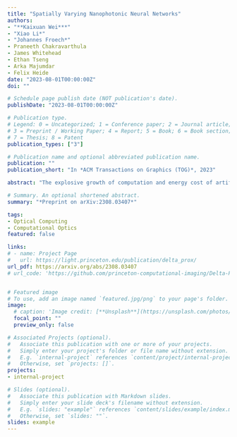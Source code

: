 ```yaml
---
title: "Spatially Varying Nanophotonic Neural Networks"
authors:
- "**Kaixuan Wei***"
- "Xiao Li*"
- "Johannes Froech*"
- Praneeth Chakravarthula
- James Whitehead
- Ethan Tseng
- Arka Majumdar
- Felix Heide
date: "2023-08-01T00:00:00Z"
doi: ""

# Schedule page publish date (NOT publication's date).
publishDate: "2023-08-01T00:00:00Z"

# Publication type.
# Legend: 0 = Uncategorized; 1 = Conference paper; 2 = Journal article;
# 3 = Preprint / Working Paper; 4 = Report; 5 = Book; 6 = Book section;
# 7 = Thesis; 8 = Patent
publication_types: ["3"]

# Publication name and optional abbreviated publication name.
publication: ""
publication_short: "In *ACM Transactions on Graphics (TOG)*, 2023"

abstract: "The explosive growth of computation and energy cost of artificial intelligence has spurred strong interests in new computing modalities as potential alternatives to conventional electronic processors. Photonic processors that execute operations using photons instead of electrons, have promised to enable optical neural networks with ultra-low latency and power consumption. However, existing optical neural networks, limited by the underlying network designs, have achieved image recognition accuracy far below that of state-of-the-art electronic neural networks. In this work, we close this gap by embedding massively parallelized optical computation into flat camera optics that perform neural network computation during the capture, before recording an image on the sensor. Specifically, we harness large kernels and propose a large-kernel spatially-varying convolutional neural network learned via low-dimensional reparameterization techniques. We experimentally instantiate the network with a flat meta-optical system that encompasses an array of nanophotonic structures designed to induce angle-dependent responses. Combined with an extremely lightweight electronic backend with approximately 2K parameters we demonstrate a reconfigurable nanophotonic neural network reaches 72.76% blind test classification accuracy on CIFAR-10 dataset, and, as such, the first time, an optical neural network outperforms the first modern digital neural network -- AlexNet (72.64%) with 57M parameters, bringing optical neural network into modern deep learning era. "

# Summary. An optional shortened abstract.
summary: "*Preprint on arXiv:2308.03407*"

tags:
- Optical Computing
- Computational Optics
featured: false

links:
# - name: Project Page
#   url: https://light.princeton.edu/publication/delta_prox/
url_pdf: https://arxiv.org/abs/2308.03407
# url_code: 'https://github.com/princeton-computational-imaging/Delta-Prox'


# Featured image
# To use, add an image named `featured.jpg/png` to your page's folder. 
image:
  # caption: 'Image credit: [**Unsplash**](https://unsplash.com/photos/s9CC2SKySJM)'
  focal_point: ""
  preview_only: false

# Associated Projects (optional).
#   Associate this publication with one or more of your projects.
#   Simply enter your project's folder or file name without extension.
#   E.g. `internal-project` references `content/project/internal-project/index.md`.
#   Otherwise, set `projects: []`.
projects:
- internal-project

# Slides (optional).
#   Associate this publication with Markdown slides.
#   Simply enter your slide deck's filename without extension.
#   E.g. `slides: "example"` references `content/slides/example/index.md`.
#   Otherwise, set `slides: ""`.
slides: example
---
```

